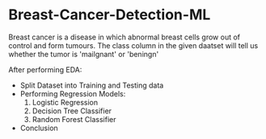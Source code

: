 # Breast-Cancer-Detection-ML

Breast cancer is a disease in which abnormal breast cells grow out of control and form tumours. The class column in the given daatset will tell us whether the tumor is 'mailgnant' or 'beningn'

After performing EDA:
- Split Dataset into Training and Testing data
- Performing Regression Models:
  1. Logistic Regression
  2. Decision Tree Classifier
  3. Random Forest Classifier
- Conclusion

